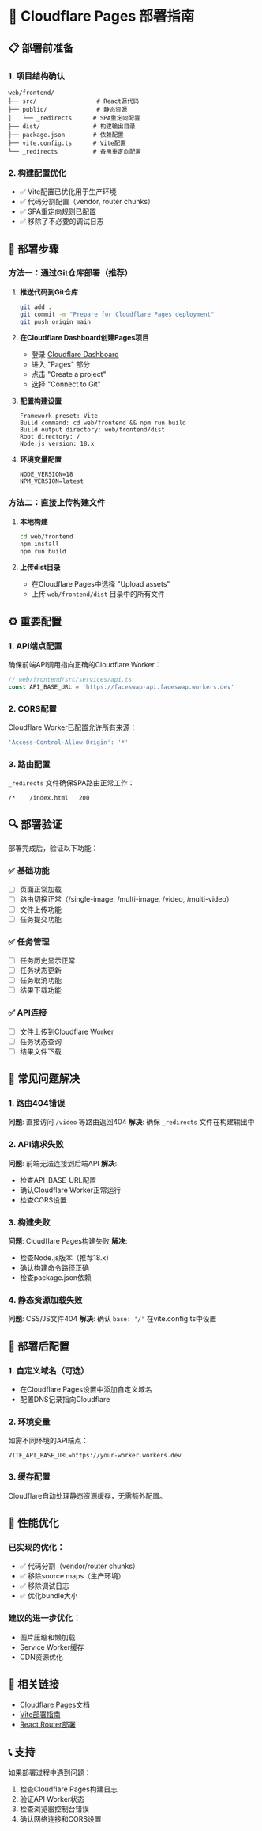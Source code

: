 # 🚀 Cloudflare Pages 部署指南

## 📋 **部署前准备**

### 1. **项目结构确认**
```
web/frontend/
├── src/                 # React源代码
├── public/              # 静态资源
│   └── _redirects      # SPA重定向配置
├── dist/               # 构建输出目录
├── package.json        # 依赖配置
├── vite.config.ts      # Vite配置
└── _redirects          # 备用重定向配置
```

### 2. **构建配置优化**
- ✅ Vite配置已优化用于生产环境
- ✅ 代码分割配置（vendor, router chunks）
- ✅ SPA重定向规则已配置
- ✅ 移除了不必要的调试日志

## 🔧 **部署步骤**

### 方法一：通过Git仓库部署（推荐）

1. **推送代码到Git仓库**
   ```bash
   git add .
   git commit -m "Prepare for Cloudflare Pages deployment"
   git push origin main
   ```

2. **在Cloudflare Dashboard创建Pages项目**
   - 登录 [Cloudflare Dashboard](https://dash.cloudflare.com)
   - 进入 "Pages" 部分
   - 点击 "Create a project"
   - 选择 "Connect to Git"

3. **配置构建设置**
   ```
   Framework preset: Vite
   Build command: cd web/frontend && npm run build
   Build output directory: web/frontend/dist
   Root directory: /
   Node.js version: 18.x
   ```

4. **环境变量配置**
   ```
   NODE_VERSION=18
   NPM_VERSION=latest
   ```

### 方法二：直接上传构建文件

1. **本地构建**
   ```bash
   cd web/frontend
   npm install
   npm run build
   ```

2. **上传dist目录**
   - 在Cloudflare Pages中选择 "Upload assets"
   - 上传 `web/frontend/dist` 目录中的所有文件

## ⚙️ **重要配置**

### 1. **API端点配置**
确保前端API调用指向正确的Cloudflare Worker：
```typescript
// web/frontend/src/services/api.ts
const API_BASE_URL = 'https://faceswap-api.faceswap.workers.dev'
```

### 2. **CORS配置**
Cloudflare Worker已配置允许所有来源：
```javascript
'Access-Control-Allow-Origin': '*'
```

### 3. **路由配置**
`_redirects` 文件确保SPA路由正常工作：
```
/*    /index.html   200
```

## 🔍 **部署验证**

部署完成后，验证以下功能：

### ✅ **基础功能**
- [ ] 页面正常加载
- [ ] 路由切换正常（/single-image, /multi-image, /video, /multi-video）
- [ ] 文件上传功能
- [ ] 任务提交功能

### ✅ **任务管理**
- [ ] 任务历史显示正常
- [ ] 任务状态更新
- [ ] 任务取消功能
- [ ] 结果下载功能

### ✅ **API连接**
- [ ] 文件上传到Cloudflare Worker
- [ ] 任务状态查询
- [ ] 结果文件下载

## 🐛 **常见问题解决**

### 1. **路由404错误**
**问题**: 直接访问 `/video` 等路由返回404
**解决**: 确保 `_redirects` 文件在构建输出中

### 2. **API请求失败**
**问题**: 前端无法连接到后端API
**解决**: 
- 检查API_BASE_URL配置
- 确认Cloudflare Worker正常运行
- 检查CORS设置

### 3. **构建失败**
**问题**: Cloudflare Pages构建失败
**解决**:
- 检查Node.js版本（推荐18.x）
- 确认构建命令路径正确
- 检查package.json依赖

### 4. **静态资源加载失败**
**问题**: CSS/JS文件404
**解决**: 确认 `base: '/'` 在vite.config.ts中设置

## 📝 **部署后配置**

### 1. **自定义域名**（可选）
- 在Cloudflare Pages设置中添加自定义域名
- 配置DNS记录指向Cloudflare

### 2. **环境变量**
如需不同环境的API端点：
```
VITE_API_BASE_URL=https://your-worker.workers.dev
```

### 3. **缓存配置**
Cloudflare自动处理静态资源缓存，无需额外配置。

## 🎯 **性能优化**

### 已实现的优化：
- ✅ 代码分割（vendor/router chunks）
- ✅ 移除source maps（生产环境）
- ✅ 移除调试日志
- ✅ 优化bundle大小

### 建议的进一步优化：
- 图片压缩和懒加载
- Service Worker缓存
- CDN资源优化

## 🔗 **相关链接**

- [Cloudflare Pages文档](https://developers.cloudflare.com/pages/)
- [Vite部署指南](https://vitejs.dev/guide/static-deploy.html)
- [React Router部署](https://reactrouter.com/en/main/guides/deploying)

## 📞 **支持**

如果部署过程中遇到问题：
1. 检查Cloudflare Pages构建日志
2. 验证API Worker状态
3. 检查浏览器控制台错误
4. 确认网络连接和CORS设置 